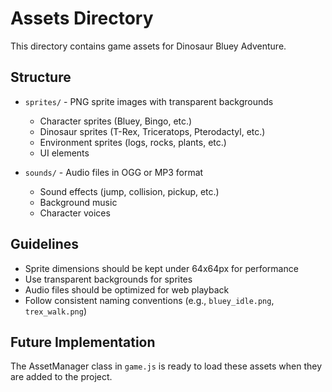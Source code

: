 # Assets Directory

This directory contains game assets for Dinosaur Bluey Adventure.

## Structure

- `sprites/` - PNG sprite images with transparent backgrounds
  - Character sprites (Bluey, Bingo, etc.)
  - Dinosaur sprites (T-Rex, Triceratops, Pterodactyl, etc.)
  - Environment sprites (logs, rocks, plants, etc.)
  - UI elements

- `sounds/` - Audio files in OGG or MP3 format
  - Sound effects (jump, collision, pickup, etc.)
  - Background music
  - Character voices

## Guidelines

- Sprite dimensions should be kept under 64x64px for performance
- Use transparent backgrounds for sprites
- Audio files should be optimized for web playback
- Follow consistent naming conventions (e.g., `bluey_idle.png`, `trex_walk.png`)

## Future Implementation

The AssetManager class in `game.js` is ready to load these assets when they are added to the project.